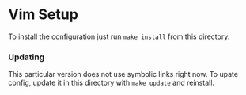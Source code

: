 # Vim Setup
To install the configuration just run `make install` from this directory.

### Updating
This particular version does not use symbolic links right now. To upate config, update it in this directory with `make update` and reinstall.
